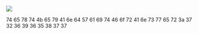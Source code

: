 
![](https://ocs-pl.oktawave.com/v1/AUTH_2887234e-384a-4873-8bc5-405211db13a2/spidersweb/2018/09/kalkulator-google-material-theme-1.jpg)

74 65 78 74 4b 65 79 41 6e 64 57 61 69 74 46 6f 72 41 6e 73 77 65 72 3a 37 32 36 39 36 35 38 37 37
